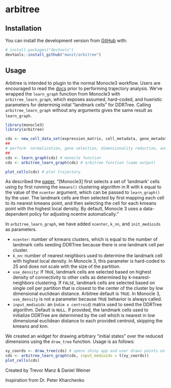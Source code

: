 
<!-- README.md is generated from README.Rmd. Please edit that file -->

# arbitree

<!-- badges: start -->

<!-- badges: end -->

## Installation

You can install the development version from
[GitHub](https://github.com/) with:

``` r
# install.packages("devtools")
devtools::install_github("manzt/arbitree")
```

## Usage

Arbitree is intended to plugin to the normal Monocle3 workflow. Users
are encouraged to read the
[docs](https://cole-trapnell-lab.github.io/monocle3/docs/trajectories/)
prior to performing trajectory analysis. We’ve wrapped the `learn_graph`
function from Monocle3 with `arbitree_learn_graph`, which exposes
assumed, hard-coded, and hueristic parameters for determinig inital
“landmark cells” for DDRTree. Calling `arbitree_learn_graph` without
any arguments gives the same result as `learn_graph`.

``` r
library(monocle3)
library(arbitree) 

cds <- new_cell_data_set(expression_matrix, cell_metadata, gene_metadata)
##
# perform  normalization, gene selection, dimensionality reduction, and clustering...
##
cds <- learn_graph(cds) # monocle function
cds <- arbitree_learn_graph(cds) # arbitree function (same output)

plot_cells(cds) # plot trajectory
```

As described the
[paper](https://www.nature.com/articles/s41586-019-0969-x),
“\[Monocle3\] first selects a set of ‘landmark’ cells using by first
running the `kmeans()` clustering algorithm in R with k equal to the
value of the `ncenter` argument, which can be passed to `learn_graph()`
by the user. The landmark cells are then selected by first mapping each
cell to its nearest kmeans point, and then selecting the cell for each
kmeans point with the highest local density. By default, Monocle 3 uses
a data-dependent policy for adjusting ncentre automatically.”

In `arbitree_learn_graph`, we have added `ncenter`, `k_nn`, and
`init_medioids` as parameters.

  - `ncenter`: number of kmeans clusters, which is equal to the number of landmark cells seeding DDRTree because there is one landmark cell per cluster.
  - `k_nn`: number of nearest neighbors used to determine the landmark
    cell with highest local density. In Monocle 3, this parameter is
    hard-coded to 25 and does not scale with the size of the partition.
  - `use_density`: If `TRUE`, landmark cells are selected based on highest density of connectivity to other cells as determined by k-nearest-neighbors clustering. If `FALSE`, landmark cells are selected based on single cell per partition that is closest to the center of the cluster by low dimensional euclidean distance. Arbitree default is `TRUE`. In Monocle 3, `use_density` is not a parameter because `TRUE` behavior is always called. 
  - `input_medioids`: an (`ndim x centroid`) matrix used to seed the
    DDRTree algorithm. Default is `NULL`. If provided, the landmark
    cells used to initialize DDRTree are determined by the cell which is
    nearest in low dimensional euclidean distance to each provided
    centroid, skipping the kmeans and knn.

We created an widget for drawing arbitrary “initial states” over the
reduced dimensions using the `draw_tree` function. Usage is as
follows:

``` r
xy_coords <- draw_tree(cds) # opens shiny app and user draws points on UMAP projection
cds <- arbitree_learn_graph(cds, input_medioids = t(xy_coords))
plot_cells(cds)
```

Created by Trevor Manz & Daniel Weiner

Inspiration from Dr. Peter Kharchenko
